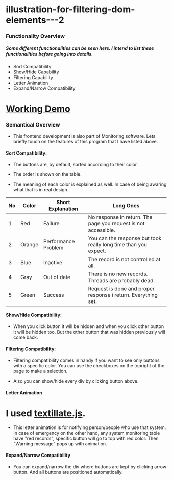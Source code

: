 # illustration-for-filtering-dom-elements---2

### **Functionality Overview**

##### *Some different functionalities can be seen here. I intend to list these functionalities before going into details.*

- Sort Compatibility 
- Show/Hide Capability 
- Filtering Capability 
- Letter Animation
- Expand/Narrow Compatibility

# [Working Demo](http://jsfiddle.net/hellyeah/8L49h2rn/embedded/result/)

### Semantical Overview

* This frontend development is also part of Monitoring software. Lets briefly touch on the features of this program that I have listed above.

#### Sort Compatibility:

* The buttons are, by default, sorted according to their color.

* The order is shown on the table.

* The meaning of each color is explained as well. In case of being awaring what that is in real design.

No | Color | Short Explanation | Long Ones 
--- | --- | --- | ---
1 | Red | Failure | No response in return. The page you request is not accessible. 
2 | Orange | Performance Problem | You can the response but took really long time than you expect.
3 | Blue | Inactive | The record is not controlled at all.
4 | Gray | Out of date | There is no new records. Threads are probably dead.
5 | Green | Success | Request is done and proper response i return. Everything set.

#### Show/Hide Compatibility:

* When you click button it will be hidden and when you click other button it will be hidden too. But the other button that was hidden previously will come back.

#### Filtering Compatibility:

* Filtering compatibility comes in handy if you want to see only buttons with a specific color. You can use the checkboxes on the topright of the page to make a selection.

* Also you can show/hide every div by clicking button above.

#### Letter Animation

# I used [textillate.js](http://textillate.js.org/). 

* This letter animation is for notifying person/people who use that system. In case of emergency on the other hand, any system monitoring table have "red records", specific button will go to top with red color. Then "Warning message" pops up with animation.

#### Expand/Narrow Compatibility

* You can expand/narrow the div where buttons are kept by clicking arrow button. And all buttons are positioned automatically.
 
